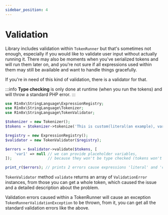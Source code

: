 ```yaml
---
sidebar_position: 4
---
```


# Validation

Library includes validation within `TokenRunner` but that's sometimes not enough, especially if you would like to validate 
user input without actually running it. There may also be moments when you've serialized tokens and will run them later on, 
and you're not sure if all expressions used within them may still be available and want to handle things gracefully.

If you're in need of this kind of validation, there is a validator for that.

:::info
**Type checking** is only done at runtime (when you run the tokens) and will throw a standard PHP error.
:::

```php
use R1n0x\StringLanguage\ExpressionRegistry;
use R1n0x\StringLanguage\Tokenizer;
use R1n0x\StringLanguage\TokenValidator;

$tokenizer = new Tokenizer();
$tokens = $tokenizer->tokenize('This is custom(literal(an example), var1) you can build');

$registry = new ExpressionRegistry();
$validator = new TokenValidator($registry);

$errors = $validator->validate($tokens, [
    'var1' => null // we can provide placeholder variables,
]);                // because they won't be type checked (tokens won't be run)

print_r($errors); // prints 2 errors cause expressions 'literal' and 'custom' are not registered
```

`TokenValidator` method `validate` returns an array of `ValidationError` instances, from those you can get a whole token,
which caused the issue and a detailed description about the problem.

Validation errors caused within a TokenRunner will cause an exception `TokenRunnerValidationException` to be thrown,
from it, you can get all the standard validation errors like the above.